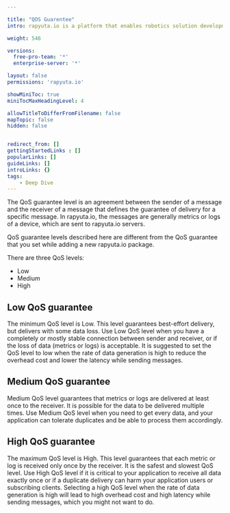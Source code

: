 ```yaml
---

title: "QOS Guarentee"
intro: rapyuta.io is a platform that enables robotics solution development by providing the necessary software infrastructure and facilitating the interaction between multiple stakeholders who contribute to the solution development.

weight: 546

versions:
  free-pro-team: '*'
  enterprise-server: '*'

layout: false
permissions: 'rapyuta.io'

showMiniToc: true
miniTocMaxHeadingLevel: 4

allowTitleToDifferFromFilename: false
mapTopic: false
hidden: false


redirect_from: []
gettingStartedLinks : []
popularLinks: []
guideLinks: []
introLinks: {}
tags:
    - Deep Dive
---
```


The QoS guarantee level is an agreement between the sender of a message and the receiver of a message that defines the guarantee of delivery for a specific message. In rapyuta.io, the messages are generally metrics or logs of a device, which are sent to rapyuta.io servers.

QoS guarantee levels described here are different from the QoS guarantee that you set while adding a new rapyuta.io package.

There are three QoS levels:

* Low
* Medium
* High

## Low QoS guarantee

The minimum QoS level is Low. This level guarantees best-effort delivery, but delivers with some data loss. Use Low QoS level when you have a completely or mostly stable connection between sender and receiver, or if the loss of data (metrics or logs) is acceptable. It is suggested to set the QoS level to low when the rate of data generation is high to reduce the overhead cost and lower the latency while sending messages.

## Medium QoS guarantee

Medium QoS level guarantees that metrics or logs are delivered at least once to the receiver. It is possible for the data to be delivered multiple times. Use Medium QoS level when you need to get every data, and your application can tolerate duplicates and be able to process them accordingly.

## High QoS guarantee

The maximum QoS level is High. This level guarantees that each metric or log is received only once by the receiver. It is the safest and slowest QoS level. Use High QoS level if it is critical to your application to receive all data exactly once or if a duplicate delivery can harm your application users or subscribing clients. Selecting a high QoS level when the rate of data generation is high will lead to high overhead cost and high latency while sending messages, which you might not want to do.